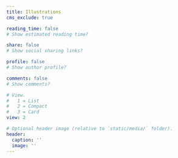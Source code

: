 ```yaml
---
title: Illustrations
cms_exclude: true

reading_time: false  
# Show estimated reading time?

share: false 
# Show social sharing links?

profile: false  
# Show author profile?

comments: false  
# Show comments?

# View.
#   1 = List
#   2 = Compact
#   3 = Card
view: 2

# Optional header image (relative to `static/media/` folder).
header:
  caption: ''
  image: ''
---
```


